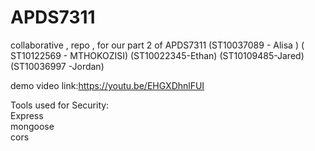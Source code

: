 # APDS7311
collaborative , repo , for our part 2 of APDS7311 (ST10037089 - Alisa ) ( ST10122569 - MTHOKOZISI) (ST10022345-Ethan) (ST10109485-Jared) (ST10036997 -Jordan)

demo video link:https://youtu.be/EHGXDhnlFUI

Tools used for Security:<br>
Express<br>
mongoose<br>
cors<br>


